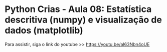 # Python Crias - Aula 08: Estatística descritiva (numpy) e visualização de dados (matplotlib)

Para assistir, siga o link do youtube >> https://youtu.be/aI63Nbn4oUE